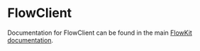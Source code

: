 # FlowClient

Documentation for FlowClient can be found in the main [FlowKit documentation](https://flowkit.xyz).
